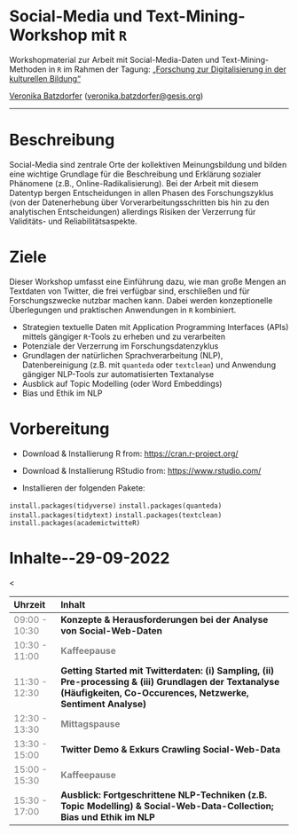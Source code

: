 # Social-Media und Text-Mining-Workshop mit `R`
Workshopmaterial zur Arbeit mit Social-Media-Daten und Text-Mining-Methoden in `R` im Rahmen der Tagung: [„Forschung zur Digitalisierung in der kulturellen Bildung“ ](https://www.dikubi-meta.fau.de/veranstaltungen/digitalisierung-in-der-kulturellen-bildung-whats-next/#sprungmarke2)


[Veronika Batzdorfer](https://www.gesis.org/institut/mitarbeiterverzeichnis/person/Veronika.Batzdorfer?no_cache=1) ([veronika.batzdorfer@gesis.org](mailto:veronika.batzdorfer@gesis.org))

---

# Beschreibung
Social-Media sind zentrale Orte der kollektiven Meinungsbildung und bilden eine wichtige Grundlage für die Beschreibung und Erklärung sozialer Phänomene (z.B., Online-Radikalisierung). Bei der Arbeit mit diesem Datentyp bergen Entscheidungen in allen Phasen des Forschungszyklus (von der Datenerhebung über Vorverarbeitungsschritten bis hin zu den analytischen Entscheidungen) allerdings Risiken der Verzerrung für Validitäts- und Reliabilitätsaspekte.

# Ziele
Dieser Workshop umfasst eine Einführung dazu, wie man große Mengen an Textdaten von Twitter, die frei verfügbar sind, erschließen und für Forschungszwecke nutzbar machen kann. Dabei werden konzeptionelle Überlegungen und praktischen Anwendungen in  `R` kombiniert.

- Strategien textuelle Daten mit Application Programming Interfaces (APIs) mittels gängiger `R`-Tools zu erheben und zu verarbeiten 
- Potenziale der Verzerrung im Forschungsdatenzyklus
- Grundlagen der natürlichen Sprachverarbeitung (NLP), Datenbereinigung (z.B. mit `quanteda` oder `textclean`) und Anwendung gängiger NLP-Tools zur automatisierten Textanalyse
 - Ausblick auf Topic Modelling (oder Word Embeddings)
 - Bias und Ethik im NLP

# Vorbereitung
- Download & Installierung R from: https://cran.r-project.org/
- Download & Installierung RStudio from: https://www.rstudio.com/

- Installieren der folgenden Pakete:

`install.packages(tidyverse)`
`install.packages(quanteda)`
`install.packages(tidytext)`
`install.packages(textclean)`
`install.packages(academictwitteR)`

# Inhalte--29-09-2022

<table class="table" style="margin-left: auto; margin-right: auto;">
 <thead>
  <tr>

   <th style="text-align:left;"> Uhrzeit </th>
   <th style="text-align:left;"> Inhalt </th>
  </tr>
 </thead>
<tbody>
  <tr>
   <
   <td style="text-align:left;color: gray !important;"> 09:00 - 10:30 </td>
   <td style="text-align:left;font-weight: bold;"> 
Konzepte &amp Herausforderungen bei der Analyse von Social-Web-Daten </td>
  </tr>
  <tr>

   <td style="text-align:left;color: gray !important;color: gray !important;"> 10:30 - 11:00 </td>
   <td style="text-align:left;font-weight: bold;color: gray !important;"> Kaffeepause </td>
  </tr>
  <tr>

   <td style="text-align:left;color: gray !important;"> 11:30 - 12:30 </td>
   <td style="text-align:left;font-weight: bold;"> Getting Started mit Twitterdaten: (i) Sampling, (ii) Pre-processing &amp (iii) Grundlagen der Textanalyse (Häufigkeiten, Co-Occurences, Netzwerke, Sentiment Analyse)  </td>
  </tr>
  <tr>

   <td style="text-align:left;color: gray !important;color: gray !important;"> 12:30 - 13:30 </td>
   <td style="text-align:left;font-weight: bold;color: gray !important;"> Mittagspause </td>
  </tr>
  <tr>
  
   <td style="text-align:left;color: gray !important;"> 13:30 - 15:00 </td>
   <td style="text-align:left;font-weight: bold;"> Twitter Demo &amp; Exkurs Crawling Social-Web-Data </td>
  </tr>
  <tr>

   <td style="text-align:left;color: gray !important;color: gray !important;"> 15:00 - 15:30 </td>
   <td style="text-align:left;font-weight: bold;color: gray !important;"> Kaffeepause </td>
  </tr>
  <tr>

   <td style="text-align:left;color: gray !important;"> 15:30 - 17:00 </td>
   <td style="text-align:left;font-weight: bold;"> Ausblick: Fortgeschrittene NLP-Techniken (z.B. Topic Modelling) &amp; Social-Web-Data-Collection; Bias und Ethik im NLP</td>
  </tr>
</tbody>
</table>

